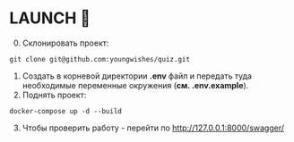# LAUNCH 🚀
0. Склонировать проект:

```
git clone git@github.com:youngwishes/quiz.git
```

1. Создать в корневой директории **.env** файл и передать туда необходимые переменные окружения (**см. .env.example**).
2. Поднять проект:

```
docker-compose up -d --build
```
3. Чтобы проверить работу - перейти по http://127.0.0.1:8000/swagger/

